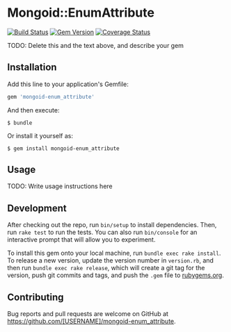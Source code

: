 # Mongoid::EnumAttribute

[![Build Status](https://travis-ci.org/tomasc/mongoid-enum_attribute.svg)](https://travis-ci.org/tomasc/mongoid-enum_attribute) [![Gem Version](https://badge.fury.io/rb/mongoid-enum_attribute.svg)](http://badge.fury.io/rb/mongoid-enum_attribute) [![Coverage Status](https://img.shields.io/coveralls/tomasc/mongoid-enum_attribute.svg)](https://coveralls.io/r/tomasc/mongoid-enum_attribute)

TODO: Delete this and the text above, and describe your gem

## Installation

Add this line to your application's Gemfile:

```ruby
gem 'mongoid-enum_attribute'
```

And then execute:

    $ bundle

Or install it yourself as:

    $ gem install mongoid-enum_attribute

## Usage

TODO: Write usage instructions here

## Development

After checking out the repo, run `bin/setup` to install dependencies. Then, run `rake test` to run the tests. You can also run `bin/console` for an interactive prompt that will allow you to experiment.

To install this gem onto your local machine, run `bundle exec rake install`. To release a new version, update the version number in `version.rb`, and then run `bundle exec rake release`, which will create a git tag for the version, push git commits and tags, and push the `.gem` file to [rubygems.org](https://rubygems.org).

## Contributing

Bug reports and pull requests are welcome on GitHub at https://github.com/[USERNAME]/mongoid-enum_attribute.
